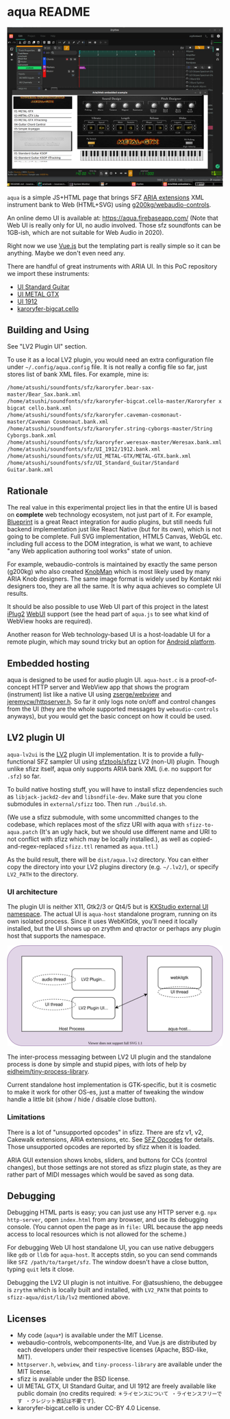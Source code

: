 # aqua README

![aqua LV2 UI in action](aqua-lv2ui-in-action.png)

`aqua` is a simple JS+HTML page that brings SFZ [ARIA extensions](https://sfzformat.com/extensions/aria/xml_instrument_bank) XML instrument bank to Web (HTML+SVG) using [g200kg/webaudio-controls](https://github.com/g200kg/webaudio-controls/).

An online demo UI is available at: https://aqua.firebaseapp.com/ (Note that Web UI is really only for UI, no audio involved. Those sfz soundfonts can be 1GB-ish, which are not suitable for Web Audio in 2020).

Right now we use [Vue.js](https://vuejs.org/) but the templating part is really simple so it can be anything. Maybe we don't even need any.

There are handful of great instruments with ARIA UI. In this PoC repository we import these instruments:

- [UI Standard Guitar](https://unreal-instruments.wixsite.com/unreal-instruments/standard-guitar)
- [UI METAL GTX](https://unreal-instruments.wixsite.com/unreal-instruments/metal-gtx)
- [UI 1912](https://unreal-instruments.wixsite.com/unreal-instruments/1912)
- [karoryfer-bigcat.cello](https://github.com/sfzinstruments/karoryfer-bigcat.cello)

## Building and Using

See "LV2 Plugin UI" section.

To use it as a local LV2 plugin, you would need an extra configuration file under `~/.config/aqua.config` file. It is not really a config file so far, just stores list of bank XML files. For example, mine is:

```
/home/atsushi/soundfonts/sfz/karoryfer.bear-sax-master/Bear_Sax.bank.xml
/home/atsushi/soundfonts/sfz/karoryfer-bigcat.cello-master/Karoryfer x bigcat cello.bank.xml
/home/atsushi/soundfonts/sfz/karoryfer.caveman-cosmonaut-master/Caveman Cosmonaut.bank.xml
/home/atsushi/soundfonts/sfz/karoryfer.string-cyborgs-master/String Cyborgs.bank.xml
/home/atsushi/soundfonts/sfz/karoryfer.weresax-master/Weresax.bank.xml
/home/atsushi/soundfonts/sfz/UI_1912/1912.bank.xml
/home/atsushi/soundfonts/sfz/UI_METAL-GTX/METAL-GTX.bank.xml
/home/atsushi/soundfonts/sfz/UI_Standard_Guitar/Standard Guitar.bank.xml
```

## Rationale

The real value in this experimental project lies in that the entire UI is based on **complete** web technology ecosystem, not just part of it. For example, [Blueprint](https://github.com/nick-thompson/blueprint) is a great React integration for audio plugins, but still needs full backend implementation just like React Native (but for its own), which is not going to be complete. Full SVG implementation, HTML5 Canvas, WebGL etc. including full access to the DOM integration, is what we want, to achieve "any Web application authoring tool works" state of union.

For example, webaudio-controls is maintained by exactly the same person (g200kg) who also created [KnobMan](https://www.kvraudio.com/product/knobman-by-g200kg) which is most likely used by many ARIA Knob designers. The same image format is widely used by Kontakt nki designers too, they are all the same. It is why aqua achieves so complete UI results.

It should be also possible to use Web UI part of this project in the latest [iPlug2](https://github.com/iPlug2/iPlug2) [WebUI](https://github.com/iPlug2/iPlug2/tree/master/Examples/IPlugWebUI) support (see the head part of `aqua.js` to see what kind of WebView hooks are required).

Another reason for Web technology-based UI is a host-loadable UI for a remote plugin, which may sound tricky but an option for [Android platform](https://github.com/atsushieno/android-audio-plugin-framework/issues/34).

## Embedded hosting

aqua is designed to be used for audio plugin UI. `aqua-host.c` is a proof-of-concept HTTP server and WebView app that shows the program (instrument) list like a native UI using [zserge/webview](https://github.com/zserge/webview) and [jeremycw/httpserver.h](https://github.com/jeremycw/httpserver.h). So far it only logs note on/off and control changes from the UI (they are the whole supported messages by `webaudio-controls` anyways), but you would get the basic concept on how it could be used.

## LV2 plugin UI

`aqua-lv2ui` is the [LV2](https://lv2plug.in/) plugin UI implementation. It is to provide a fully-functional SFZ sampler UI using [sfztools/sfizz](https://github.com/sfztools/sfizz/) LV2 (non-UI) plugin. Though unlike sfizz itself, aqua only supports ARIA bank XML (i.e. no support for `.sfz`) so far.

To build native hosting stuff, you will have to install sfizz dependencies such as `libjack-jackd2-dev` and `libsndfile-dev`. Make sure that you clone submodules in `external/sfizz` too. Then run `./build.sh`.

(We use a sfizz submodule, with some uncommitted changes to the codebase, which replaces most of the sfizz URI with aqua with `sfizz-to-aqua.patch` (It's an ugly hack, but we should use different name and URI to not conflict with sfizz which may be locally installed.), as well as copied-and-regex-replaced `sfizz.ttl` renamed as `aqua.ttl`.)

As the build result, there will be `dist/aqua.lv2` directory. You can either copy the directory into your LV2 plugins directory (e.g. `~/.lv2/`), or specify `LV2_PATH` to the directory.

### UI architecture

The plugin UI is neither X11, Gtk2/3 or Qt4/5 but is [KXStudio external UI namespace](https://kx.studio/ns/lv2ext/external-ui). The actual UI is `aqua-host` standalone program, running on its own isolated process. Since it uses WebKitGtk, you'll need it locally installed, but the UI shows up on zrythm and qtractor or perhaps any plugin host that supports the namespace.

![aqua interprocess UI](aqua-ipc.drawio.svg)

The inter-process messaging between LV2 UI plugin and the standalone process is done by simple and stupid pipes, with lots of help by [eidheim/tiny-process-library](https://gitlab.com/eidheim/tiny-process-library/).

Current standalone host implementation is GTK-specific, but it is cosmetic to make it work for other OS-es, just a matter of tweaking the window handle a little bit (show / hide / disable close button).

### Limitations

There is a lot of "unsupported opcodes" in sfizz. There are sfz v1, v2, Cakewalk extensions, ARIA extensions, etc. See [SFZ Opcodes](https://sfzformat.com/misc/all_opcodes) for details. Those unsupported opcodes are reported by sfizz when it is loaded.

ARIA GUI extension shows knobs, sliders, and buttons for CCs (control changes), but those settings are not stored as sfizz plugin state, as they are rather part of MIDI messages which would be saved as song data.

## Debugging

Debugging HTML parts is easy; you can just use any HTTP server e.g. `npx http-server`, open `index.html` from any browser, and use its debugging console. (You cannot open the page as in `file:` URL because the app needs access to local resources which is not allowed for the scheme.)

For debugging Web UI host standalone UI, you can use native debuggers like `gdb` or `lldb` for `aqua-host`. It accepts stdin, so you can send commands like `SFZ /path/to/target/sfz`. The window doesn't have a close button, typing `quit` lets it close.

Debugging the LV2 UI plugin is not intuitive. For @atsushieno, the debuggee is `zrythm` which is locally built and installed, with `LV2_PATH` that points to `sfizz-aqua/dist/lib/lv2` mentioned above.


## Licenses

- My code (`aqua*`) is available under the MIT License.
- webaudio-controls, webcomponents-lite, and Vue.js are distributed by each developers under their respective licenses (Apache, BSD-like, MIT).
- `httpserver.h`, `webview`, and `tiny-process-library` are available under the MIT license.
- sfizz is available under the BSD license.
- UI METAL GTX, UI Standard Guitar, and UI 1912 are freely available like public domain (no credits required: `＊ライセンスについて ・ライセンスフリーです ・クレジット表記は不要です`).
- karoryfer-bigcat.cello is under CC-BY 4.0 License.
